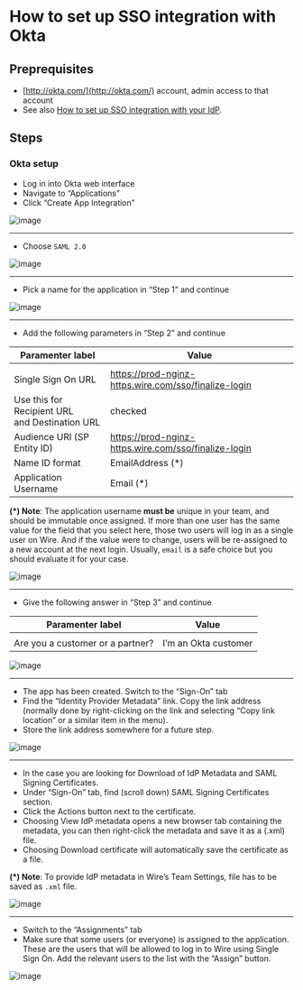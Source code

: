 <a id="sso-int-with-okta"></a>

# How to set up SSO integration with Okta

## Preprequisites

- [http://okta.com/](http://okta.com/) account, admin access to that account
- See also [How to set up SSO integration with your IdP](../generic-setup.md#sso-generic-setup).

## Steps

### Okta setup

- Log in into Okta web interface
- Navigate to “Applications”
- Click “Create App Integration”

![image](understand/single-sign-on/okta/001-applications-screen.png)

---
- Choose `SAML 2.0`

![image](understand/single-sign-on/okta/002-add-application.png)

---
- Pick a name for the application in “Step 1” and continue

![image](understand/single-sign-on/okta/003-add-application-step1.png)

---
- Add the following parameters in “Step 2” and continue

| Paramenter label                                   | Value                                                |
|----------------------------------------------------|------------------------------------------------------|
|                                                    |                                                      |
| Single Sign On URL                                 | https://prod-nginz-https.wire.com/sso/finalize-login |
| Use this for Recipient URL<br/>and Destination URL | checked                                              |
| Audience URI (SP Entity ID)                        | https://prod-nginz-https.wire.com/sso/finalize-login |
| Name ID format                                     | EmailAddress (\*)                                    |
| Application Username                               | Email (\*)                                           |

**(\*) Note**: The application username **must be** unique in your team, and should be immutable once assigned. If more than one user has the same value for the field that you select here, those two users will log in as a single user on Wire. And if the value were to change, users will be re-assigned to a new account at the next login. Usually, `email` is a safe choice but you should evaluate it for your case.

![image](understand/single-sign-on/okta/004-add-application-step2.png)

---
- Give the following answer in “Step 3” and continue

| Paramenter label                 | Value                |
|----------------------------------|----------------------|
|                                  |                      |
| Are you a customer or a partner? | I’m an Okta customer |
![image](understand/single-sign-on/okta/005-add-application-step3.png)

---
- The app has been created. Switch to the “Sign-On” tab
- Find the “Identity Provider Metadata” link. Copy the link address (normally done by right-clicking on the link and selecting “Copy link location” or a similar item in the menu).
- Store the link address somewhere for a future step.

![image](understand/single-sign-on/okta/006-add-application-sign-on.png)

---
- In the case you are looking for Download of IdP Metadata and SAML Signing Certificates.
- Under “Sign-On” tab, find (scroll down) SAML Signing Certificates section.
- Click the Actions button next to the certificate.
- Choosing View IdP metadata opens a new browser tab containing the metadata, you can then right-click the metadata and save it as a (.xml) file.
- Choosing Download certificate will automatically save the certificate as a file.

**(\*) Note**: To provide IdP metadata in Wire’s Team Settings, file has to be saved as `.xml` file.

![image](understand/single-sign-on/okta/007-view-idp-metadata.png)

---
- Switch to the “Assignments” tab
- Make sure that some users (or everyone) is assigned to the application. These are the users that will be allowed to log in to Wire using Single Sign On. Add the relevant users to the list with the “Assign” button.

![image](understand/single-sign-on/okta/008-assignment.png)
